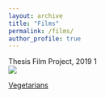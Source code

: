 ```yaml
---
layout: archive
title: "Films"
permalink: /films/
author_profile: true
---
```


Thesis Film Project, 2019 1<br/><img src='/images/500x300.png'>

[Vegetarians](https://vimeo.com/268691928 "Vimeo")
